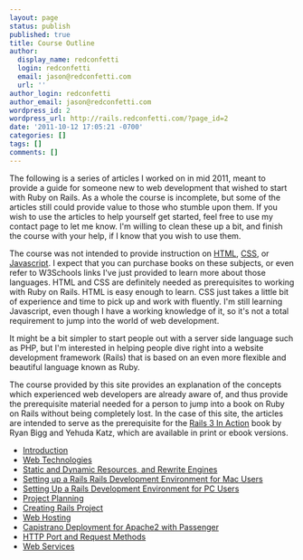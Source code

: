 ```yaml
---
layout: page
status: publish
published: true
title: Course Outline
author:
  display_name: redconfetti
  login: redconfetti
  email: jason@redconfetti.com
  url: ''
author_login: redconfetti
author_email: jason@redconfetti.com
wordpress_id: 2
wordpress_url: http://rails.redconfetti.com/?page_id=2
date: '2011-10-12 17:05:21 -0700'
categories: []
tags: []
comments: []
---
```


The following is a series of articles I worked on in mid 2011, meant to provide
a guide for someone new to web development that wished to start with Ruby on
Rails. As a whole the course is incomplete, but some of the articles still could
provide value to those who stumble upon them. If you wish to use the articles to
help yourself get started, feel free to use my contact page to let me know. I'm
willing to clean these up a bit, and finish the course with your help, if I know
that you wish to use them.

The course was not intended to provide instruction on
[HTML](http://www.w3schools.com/html/),
[CSS](http://www.w3schools.com/css/default.asp), or
[Javascript](http://www.w3schools.com/js/default.asp). I expect that you can
purchase books on these subjects, or even refer to W3Schools links I've just
provided to learn more about those languages. HTML and CSS are definitely needed
as prerequisites to working with Ruby on Rails. HTML is easy enough to learn.
CSS just takes a little bit of experience and time to pick up and work with
fluently. I'm still learning Javascript, even though I have a working knowledge
of it, so it's not a total requirement to jump into the world of web
development.

It might be a bit simpler to start people out with a server side language such
as PHP, but I'm interested in helping people dive right into a website
development framework (Rails) that is based on an even more flexible and
beautiful language known as Ruby.

The course provided by this site provides an explanation of the concepts which
experienced web developers are already aware of, and thus provide the
prerequisite material needed for a person to jump into a book on Ruby on Rails
without being completely lost. In the case of this site, the articles are
intended to serve as the prerequisite for the
[Rails 3 In Action](http://www.manning.com/katz/) book by Ryan Bigg and Yehuda
Katz, which are available in print or ebook versions.

* [Introduction](/resources/course/introduction/)
* [Web Technologies](/resources/course/web-technologies/)
* [Static and Dynamic Resources, and Rewrite Engines](/resources/course/static-dynamic-resources-rewrite-engines/)
* [Setting up a Rails Rails Development Environment for Mac Users](/resources/course/setting-up-rails-development-environment-for-mac-users/)
* [Setting Up a Rails Development Environment for PC Users](/resources/course/setting-up-rails-development-environment-for-pc-users/)
* [Project Planning](/resources/course/project-planning/)
* [Creating Rails Project](/resources/course/creating-rails-project/)
* [Web Hosting](/resources/course/web-hosting/)
* [Capistrano Deployment for Apache2 with Passenger](/resources/course/capistrano-deployment-for-apache2-with-passenger/)
* [HTTP Port and Request Methods](/resources/course/http-port-request-methods/)
* [Web Services](/resources/course/web-services/)
